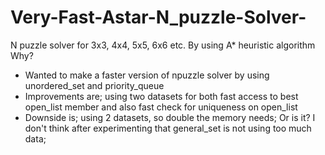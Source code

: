 # Very-Fast-Astar-N_puzzle-Solver-
N puzzle solver for 3x3, 4x4, 5x5, 6x6 etc. By using A* heuristic algorithm
Why?
- Wanted to make a faster version of npuzzle solver by using unordered_set and priority_queue
- Improvements are; using two datasets for both fast access to best open_list member and also fast check for uniqueness on open_list
- Downside is; using 2 datasets, so double the memory needs; Or is it? I don't think after
experimenting that general_set is not using too much data;
